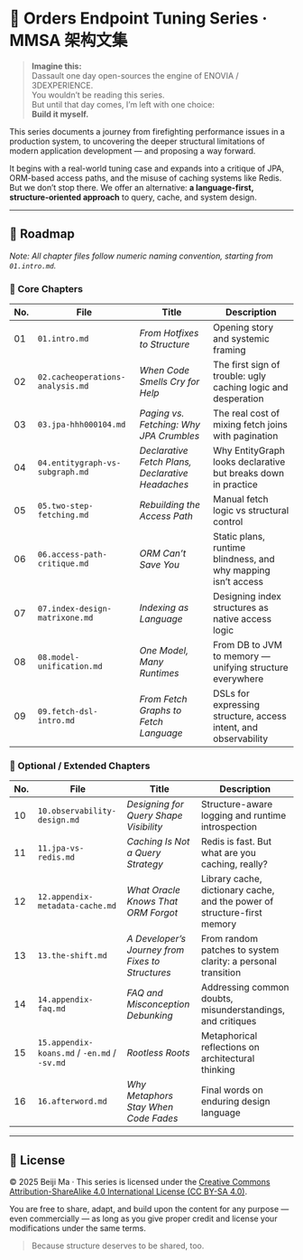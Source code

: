 # 📘 Orders Endpoint Tuning Series · MMSA 架构文集

> **Imagine this:**  
> Dassault one day open-sources the engine of ENOVIA / 3DEXPERIENCE.  
> You wouldn’t be reading this series.  
> But until that day comes, I’m left with one choice:  
> **Build it myself.**

This series documents a journey from firefighting performance issues in a production system, to uncovering the deeper structural limitations of modern application development — and proposing a way forward.

It begins with a real-world tuning case and expands into a critique of JPA, ORM-based access paths, and the misuse of caching systems like Redis. But we don’t stop there. We offer an alternative: **a language-first, structure-oriented approach** to query, cache, and system design.

---

## 🧭 Roadmap

*Note: All chapter files follow numeric naming convention, starting from `01.intro.md`.*

### 📂 Core Chapters

| No. | File | Title | Description |
|-----|------|-------|-------------|
| 01 | `01.intro.md` | *From Hotfixes to Structure* | Opening story and systemic framing |
| 02 | `02.cacheoperations-analysis.md` | *When Code Smells Cry for Help* | The first sign of trouble: ugly caching logic and desperation |
| 03 | `03.jpa-hhh000104.md` | *Paging vs. Fetching: Why JPA Crumbles* | The real cost of mixing fetch joins with pagination |
| 04 | `04.entitygraph-vs-subgraph.md` | *Declarative Fetch Plans, Declarative Headaches* | Why EntityGraph looks declarative but breaks down in practice |
| 05 | `05.two-step-fetching.md` | *Rebuilding the Access Path* | Manual fetch logic vs structural control |
| 06 | `06.access-path-critique.md` | *ORM Can’t Save You* | Static plans, runtime blindness, and why mapping isn’t access |
| 07 | `07.index-design-matrixone.md` | *Indexing as Language* | Designing index structures as native access logic |
| 08 | `08.model-unification.md` | *One Model, Many Runtimes* | From DB to JVM to memory — unifying structure everywhere |
| 09 | `09.fetch-dsl-intro.md` | *From Fetch Graphs to Fetch Language* | DSLs for expressing structure, access intent, and observability |

### 🧪 Optional / Extended Chapters

| No. | File | Title | Description |
|-----|------|-------|-------------|
| 10 | `10.observability-design.md` | *Designing for Query Shape Visibility* | Structure-aware logging and runtime introspection |
| 11 | `11.jpa-vs-redis.md` | *Caching Is Not a Query Strategy* | Redis is fast. But what are you caching, really? |
| 12 | `12.appendix-metadata-cache.md` | *What Oracle Knows That ORM Forgot* | Library cache, dictionary cache, and the power of structure-first memory |
| 13 | `13.the-shift.md` | *A Developer’s Journey from Fixes to Structures* | From random patches to system clarity: a personal transition |
| 14 | `14.appendix-faq.md` | *FAQ and Misconception Debunking* | Addressing common doubts, misunderstandings, and critiques |
| 15 | `15.appendix-koans.md` / `-en.md` / `-sv.md` | *Rootless Roots* | Metaphorical reflections on architectural thinking |
| 16 | `16.afterword.md` | *Why Metaphors Stay When Code Fades* | Final words on enduring design language |

---

## 📝 License

© 2025 Beiji Ma · This series is licensed under the [Creative Commons Attribution-ShareAlike 4.0 International License (CC BY-SA 4.0)](https://creativecommons.org/licenses/by-sa/4.0/).

You are free to share, adapt, and build upon the content for any purpose — even commercially — as long as you give proper credit and license your modifications under the same terms.

> Because structure deserves to be shared, too.

